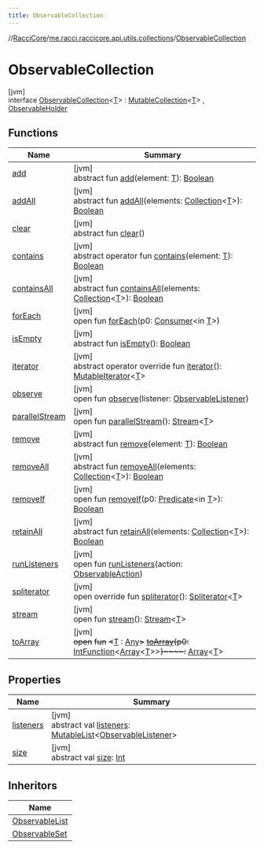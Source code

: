 ```yaml
---
title: ObservableCollection
---
```

//[RacciCore](../../../index.html)/[me.racci.raccicore.api.utils.collections](../index.html)/[ObservableCollection](index.html)



# ObservableCollection



[jvm]\
interface [ObservableCollection](index.html)&lt;[T](index.html)&gt; : [MutableCollection](https://kotlinlang.org/api/latest/jvm/stdlib/kotlin.collections/-mutable-collection/index.html)&lt;[T](index.html)&gt; , [ObservableHolder](../-observable-holder/index.html)



## Functions


| Name | Summary |
|---|---|
| [add](index.html#-336316080%2FFunctions%2F863300109) | [jvm]<br>abstract fun [add](index.html#-336316080%2FFunctions%2F863300109)(element: [T](index.html)): [Boolean](https://kotlinlang.org/api/latest/jvm/stdlib/kotlin/-boolean/index.html) |
| [addAll](index.html#1622835035%2FFunctions%2F863300109) | [jvm]<br>abstract fun [addAll](index.html#1622835035%2FFunctions%2F863300109)(elements: [Collection](https://kotlinlang.org/api/latest/jvm/stdlib/kotlin.collections/-collection/index.html)&lt;[T](index.html)&gt;): [Boolean](https://kotlinlang.org/api/latest/jvm/stdlib/kotlin/-boolean/index.html) |
| [clear](../-online-player-collection/index.html#1405312578%2FFunctions%2F863300109) | [jvm]<br>abstract fun [clear](../-online-player-collection/index.html#1405312578%2FFunctions%2F863300109)() |
| [contains](index.html#1825712522%2FFunctions%2F863300109) | [jvm]<br>abstract operator fun [contains](index.html#1825712522%2FFunctions%2F863300109)(element: [T](index.html)): [Boolean](https://kotlinlang.org/api/latest/jvm/stdlib/kotlin/-boolean/index.html) |
| [containsAll](index.html#-348659435%2FFunctions%2F863300109) | [jvm]<br>abstract fun [containsAll](index.html#-348659435%2FFunctions%2F863300109)(elements: [Collection](https://kotlinlang.org/api/latest/jvm/stdlib/kotlin.collections/-collection/index.html)&lt;[T](index.html)&gt;): [Boolean](https://kotlinlang.org/api/latest/jvm/stdlib/kotlin/-boolean/index.html) |
| [forEach](../../me.racci.raccicore.api.utils.minecraft/-pos-range/index.html#1532301601%2FFunctions%2F863300109) | [jvm]<br>open fun [forEach](../../me.racci.raccicore.api.utils.minecraft/-pos-range/index.html#1532301601%2FFunctions%2F863300109)(p0: [Consumer](https://docs.oracle.com/javase/8/docs/api/java/util/function/Consumer.html)&lt;in [T](index.html)&gt;) |
| [isEmpty](../-online-player-collection/index.html#-719293276%2FFunctions%2F863300109) | [jvm]<br>abstract fun [isEmpty](../-online-player-collection/index.html#-719293276%2FFunctions%2F863300109)(): [Boolean](https://kotlinlang.org/api/latest/jvm/stdlib/kotlin/-boolean/index.html) |
| [iterator](../-online-player-collection/index.html#1177836957%2FFunctions%2F863300109) | [jvm]<br>abstract operator override fun [iterator](../-online-player-collection/index.html#1177836957%2FFunctions%2F863300109)(): [MutableIterator](https://kotlinlang.org/api/latest/jvm/stdlib/kotlin.collections/-mutable-iterator/index.html)&lt;[T](index.html)&gt; |
| [observe](../-observable-holder/observe.html) | [jvm]<br>open fun [observe](../-observable-holder/observe.html)(listener: [ObservableListener](../index.html#290302064%2FClasslikes%2F863300109)) |
| [parallelStream](../-online-player-collection/index.html#-1592339412%2FFunctions%2F863300109) | [jvm]<br>open fun [parallelStream](../-online-player-collection/index.html#-1592339412%2FFunctions%2F863300109)(): [Stream](https://docs.oracle.com/javase/8/docs/api/java/util/stream/Stream.html)&lt;[T](index.html)&gt; |
| [remove](index.html#-866564265%2FFunctions%2F863300109) | [jvm]<br>abstract fun [remove](index.html#-866564265%2FFunctions%2F863300109)(element: [T](index.html)): [Boolean](https://kotlinlang.org/api/latest/jvm/stdlib/kotlin/-boolean/index.html) |
| [removeAll](index.html#-1840690270%2FFunctions%2F863300109) | [jvm]<br>abstract fun [removeAll](index.html#-1840690270%2FFunctions%2F863300109)(elements: [Collection](https://kotlinlang.org/api/latest/jvm/stdlib/kotlin.collections/-collection/index.html)&lt;[T](index.html)&gt;): [Boolean](https://kotlinlang.org/api/latest/jvm/stdlib/kotlin/-boolean/index.html) |
| [removeIf](index.html#1655623621%2FFunctions%2F863300109) | [jvm]<br>open fun [removeIf](index.html#1655623621%2FFunctions%2F863300109)(p0: [Predicate](https://docs.oracle.com/javase/8/docs/api/java/util/function/Predicate.html)&lt;in [T](index.html)&gt;): [Boolean](https://kotlinlang.org/api/latest/jvm/stdlib/kotlin/-boolean/index.html) |
| [retainAll](index.html#-1279972125%2FFunctions%2F863300109) | [jvm]<br>abstract fun [retainAll](index.html#-1279972125%2FFunctions%2F863300109)(elements: [Collection](https://kotlinlang.org/api/latest/jvm/stdlib/kotlin.collections/-collection/index.html)&lt;[T](index.html)&gt;): [Boolean](https://kotlinlang.org/api/latest/jvm/stdlib/kotlin/-boolean/index.html) |
| [runListeners](../-observable-holder/run-listeners.html) | [jvm]<br>open fun [runListeners](../-observable-holder/run-listeners.html)(action: [ObservableAction](../-observable-action/index.html)) |
| [spliterator](../-online-player-collection/index.html#1956926474%2FFunctions%2F863300109) | [jvm]<br>open override fun [spliterator](../-online-player-collection/index.html#1956926474%2FFunctions%2F863300109)(): [Spliterator](https://docs.oracle.com/javase/8/docs/api/java/util/Spliterator.html)&lt;[T](index.html)&gt; |
| [stream](../-online-player-collection/index.html#135225651%2FFunctions%2F863300109) | [jvm]<br>open fun [stream](../-online-player-collection/index.html#135225651%2FFunctions%2F863300109)(): [Stream](https://docs.oracle.com/javase/8/docs/api/java/util/stream/Stream.html)&lt;[T](index.html)&gt; |
| [toArray](../-online-player-collection/index.html#-1215154575%2FFunctions%2F863300109) | [jvm]<br>~~open~~ ~~fun~~ ~~&lt;~~[T](../-online-player-collection/index.html#-1215154575%2FFunctions%2F863300109) : [Any](https://kotlinlang.org/api/latest/jvm/stdlib/kotlin/-any/index.html)~~&gt;~~ [~~toArray~~](../-online-player-collection/index.html#-1215154575%2FFunctions%2F863300109)~~(~~~~p0~~~~:~~ [IntFunction](https://docs.oracle.com/javase/8/docs/api/java/util/function/IntFunction.html)&lt;[Array](https://kotlinlang.org/api/latest/jvm/stdlib/kotlin/-array/index.html)&lt;[T](../-online-player-collection/index.html#-1215154575%2FFunctions%2F863300109)&gt;&gt;~~)~~~~:~~ [Array](https://kotlinlang.org/api/latest/jvm/stdlib/kotlin/-array/index.html)&lt;[T](../-online-player-collection/index.html#-1215154575%2FFunctions%2F863300109)&gt; |


## Properties


| Name | Summary |
|---|---|
| [listeners](../-observable-holder/listeners.html) | [jvm]<br>abstract val [listeners](../-observable-holder/listeners.html): [MutableList](https://kotlinlang.org/api/latest/jvm/stdlib/kotlin.collections/-mutable-list/index.html)&lt;[ObservableListener](../index.html#290302064%2FClasslikes%2F863300109)&gt; |
| [size](../-online-player-collection/index.html#-113084078%2FProperties%2F863300109) | [jvm]<br>abstract val [size](../-online-player-collection/index.html#-113084078%2FProperties%2F863300109): [Int](https://kotlinlang.org/api/latest/jvm/stdlib/kotlin/-int/index.html) |


## Inheritors


| Name |
|---|
| [ObservableList](../-observable-list/index.html) |
| [ObservableSet](../-observable-set/index.html) |

